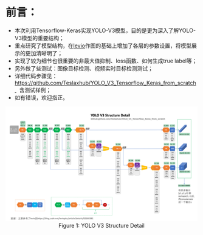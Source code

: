 # 前言：

+ 本次利用Tensorflow-Keras实现YOLO-V3模型，目的是更为深入了解YOLO-V3模型的重要结构；
+ 重点研究了模型结构，在[levio](https://blog.csdn.net/leviopku/article/details/82660381)作图的基础上增加了各层的参数设置，将模型展示的更加清晰明了；
+ 实现了较为细节也很重要的非最大值抑制、loss函数、如何生成true label等；
+ 另外做了些测试：图像目标检测、视频实时目标检测测试；
+ 详细代码步骤见：https://github.com/Teslaxhub/YOLO_V3_Tensorflow_Keras_from_scratch   含测试样例；
+ 如有错误，欢迎指正。
<img src="readme_pic/YOLO_V3_Structure.png" style="width:900px;height:100;">
<caption><center> Figure 1: YOLO V3 Structure Detail </center></caption>
